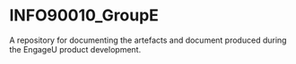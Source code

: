 # INFO90010_GroupE
A repository for documenting the artefacts and document produced during the EngageU product development.
